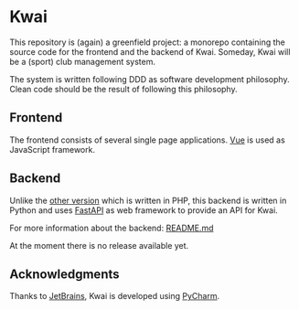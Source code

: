 # Kwai

This repository is (again) a greenfield project: a monorepo containing the source code for the frontend and
the backend of Kwai. Someday, Kwai will be a (sport) club management system.

The system is written following DDD as software development philosophy. Clean code should be the result of following 
this philosophy.

## Frontend
The frontend consists of several single page applications. [Vue](https://vuejs.org) is used as JavaScript framework. 

## Backend
Unlike the [other version](https://github.com/fbraem/kwai-api) which is written in PHP, this backend is written in 
Python and uses [FastAPI](https://fastapi.tiangolo.com/) as web framework to provide an API for Kwai.

For more information about the backend: [README.md](./backend)

At the moment there is no release available yet.

## Acknowledgments

Thanks to [JetBrains](https://www.jetbrains.com/), Kwai is developed using [PyCharm](https://www.jetbrains.com/pycharm/).
